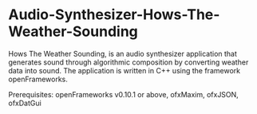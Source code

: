 # Audio-Synthesizer-Hows-The-Weather-Sounding
Hows The Weather Sounding, is an audio synthesizer application that generates sound through algorithmic composition by converting weather data into sound. The application is written in C++ using the framework openFrameworks. 

Prerequisites:
openFrameworks v0.10.1 or above,
ofxMaxim, 
ofxJSON,
ofxDatGui
